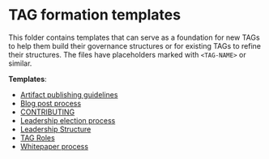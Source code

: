 # TAG formation templates

This folder contains templates that can serve as a foundation for new TAGs to help them build their governance structures or for existing TAGs to refine their structures.
The files have placeholders marked with `<TAG-NAME>` or similar.

**Templates**:
- [Artifact publishing guidelines](template-artifact-publishing-guidelines.md)
- [Blog post process](template-blog-post-process.md)
- [CONTRIBUTING](template-contributing.md)
- [Leadership election process](template-leadership-election-process.md)
- [Leadership Structure](template-leadership-structure.md)
- [TAG Roles](template-roles.md)
- [Whitepaper process](template-whitepaper-process.md)
